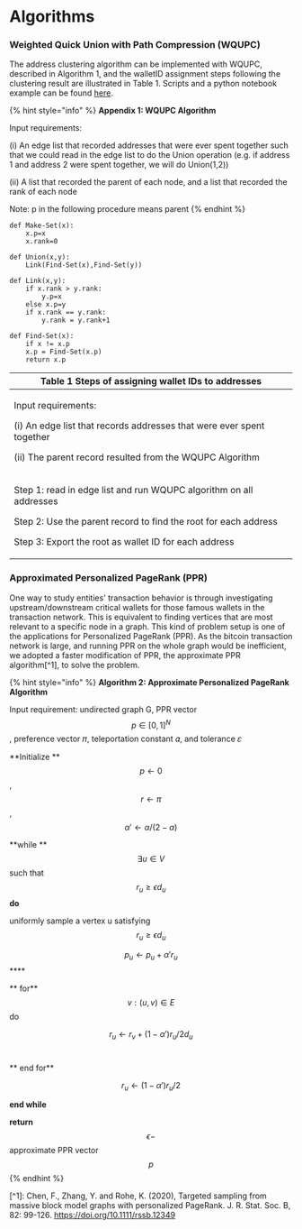 # Algorithms

### Weighted Quick Union with Path Compression (WQUPC)

The address clustering algorithm can be implemented with WQUPC, described in Algorithm 1, and the walletID assignment steps following the clustering result are illustrated in Table 1. Scripts and a python notebook example can be found [here](https://github.com/SzuHannah/bitcoin-data-process/tree/main/csvToWallet).

{% hint style="info" %}
**Appendix 1: WQUPC Algorithm**

Input requirements:

(i) An edge list that recorded addresses that were ever spent together such that we could read in the edge list to do the Union operation (e.g. if address 1 and address 2 were spent together, we will do Union(1,2))

(ii) A list that recorded the parent of each node, and a list that recorded the rank of each node

Note: p in the following procedure means parent
{% endhint %}

```
def Make-Set(x):
    x.p=x
    x.rank=0

def Union(x,y):
    Link(Find-Set(x),Find-Set(y))

def Link(x,y):
    if x.rank > y.rank:
        y.p=x
    else x.p=y
    if x.rank == y.rank:
        y.rank = y.rank+1

def Find-Set(x):
    if x != x.p
    x.p = Find-Set(x.p)
    return x.p
```

| Table 1 Steps of assigning wallet IDs to addresses                                                                                                                                                          |
| ----------------------------------------------------------------------------------------------------------------------------------------------------------------------------------------------------------- |
| <p>Input requirements:</p><p>(i) An edge list that records addresses that were ever spent together</p><p>(ii) The parent record resulted from the WQUPC Algorithm</p>                                       |
| <p>Step 1: read in edge list and run WQUPC algorithm on all addresses</p><p>Step 2: Use the parent record to find the root for each address</p><p>Step 3: Export the root as wallet ID for each address</p> |

### Approximated Personalized PageRank (PPR)

One way to study entities' transaction behavior is through investigating upstream/downstream critical wallets for those famous wallets in the transaction network. This is equivalent to finding vertices that are most relevant to a specific node in a graph. This kind of problem setup is one of the applications for Personalized PageRank (PPR). As the bitcoin transaction network is large, and running PPR on the whole graph would be inefficient, we adopted a faster modification of PPR, the approximate PPR algorithm\[^1], to solve the problem.

{% hint style="info" %}
**Algorithm 2: Approximate Personalized PageRank Algorithm**

Input requirement: undirected graph G, PPR vector $$p \in [0,1]^{N}$$, preference vector 𝜋, teleportation constant 𝛼, and tolerance 𝜀

**Initialize **$$p \leftarrow 0$$, $$r \leftarrow \pi$$, $$\alpha' \leftarrow \alpha/(2-\alpha)$$

**while **$$\exists u \in V$$such that $$r_{u} \geq \epsilon d_{u}$$ **do**

&#x20;   uniformly sample a vertex u satisfying $$r_{u} \geq \epsilon d_{u}$$

&#x20;   $$p_{u} \leftarrow p_{u} + \alpha' r_{u}$$****

**     for** $$v:(u,v) \in E$$ do

&#x20;       $$r_{u} \leftarrow r_{v} + (1-\alpha')r_{u}/2d_{u}$$​

**     end for**

&#x20;   $$r_{u} \leftarrow (1-\alpha')r_{u}/2$$

**end while**

**return** $$\epsilon-$$approximate PPR vector $$p$$
{% endhint %}

\[^1]: Chen, F., Zhang, Y. and Rohe, K. (2020), Targeted sampling from massive block model graphs with personalized PageRank. J. R. Stat. Soc. B, 82: 99-126. https://doi.org/10.1111/rssb.12349
